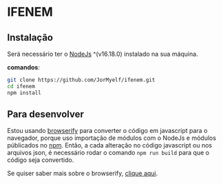 # IFENEM

## Instalação

Será necessário ter o [NodeJs](https://nodejs.org/pt-br/) ^(v16.18.0) instalado na sua máquina.

**comandos**:

```bash
git clone https://github.com/JorMyelf/ifenem.git
cd ifenem
npm install
```

## Para desenvolver

Estou usando [browserify](https://browserify.org/) para converter o código em javascript para o navegador, porque uso importação de módulos com o NodeJs e módulos públicados no [npm](https://www.npmjs.com/). Então, a cada alteração no código javascript ou nos arquivos json, é necessário rodar o comando `npm run build` para que o código seja convertido.

Se quiser saber mais sobre o browserify, [clique aqui](https://diogo.nu/blog/comecando-com-browserify).
